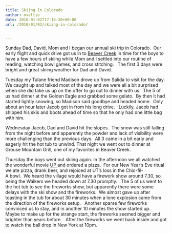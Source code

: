 ```yaml
---
title: Skiing In Colorado
author: mvaltie
date: 2010-01-02T17:16:20+00:00
url: /2010/01/02/skiing-in-colorado/


---
```

Sunday Dad, David, Mom and I began our annual ski trip in Colorado.  Our early flight and quick drive got us in to <a href="http://www.beavercreek.com/" target="_blank" rel="noopener noreferrer">Beaver Creek</a> in time for the boys to have a few hours of skiing while Mom and I settled into our routine of reading, watching bowl games, and cross stitching.   The first 3 days were bright and great skiing weather for Dad and David.

Tuesday my Tulane friend Madison drove up from Salida to visit for the day.  We caught up and talked most of the day and we were all a bit surprised when she did take us up on the offer to go out to dinner with us.  The 5 of us had dinner at the Golden Eagle and grabbed some gelato.  By then it had started lightly snowing, so Madison said goodbye and headed home.  Only about an hour later Jacob got in from his long drive.   Luckily, Jacob had shipped his skis and boots ahead of time so that he only had one little bag with him.

Wednesday Jacob, Dad and David hit the slopes.  The snow was still falling from the night before and apparently the powder and lack of visibility were more challenging than the previous days.  All 3 came in a bit early and eagerly hit the hot tub to unwind. That night we went out to dinner at Grouse Mountain Grill, one of my favorites in Beaver Creek.

Thursday the boys went out skiing again. In the afternoon we all watched the wonderful movie <a href="http://www.youtube.com/watch?v=pkqzFUhGPJg" target="_blank" rel="noopener noreferrer">UP </a>and ordered a pizza.  For our New Year&#8217;s Eve ritual we ate pizza, drank beer, and rejoiced at UT&#8217;s loss in the Chic-fil-A bowl.  We heard the village would have a firework show around 7.30, so being the Walkers we headed down at 7.30 promptly.   The 5 of us went to the hot tub to see the fireworks show, but apparently there were some delays with the ski show and the fireworks.  We almost gave up after toasting in the tub for about 30 minutes when a lone explosion came from the direction of the fireworks setup.   Another sparse few fireworks convinced us to stay, and in another 10 minutes the show started up.  Maybe to make up for the strange start, the fireworks seemed bigger and brighter than years before.   After the fireworks we went back inside and got to watch the ball drop in New York at 10pm.